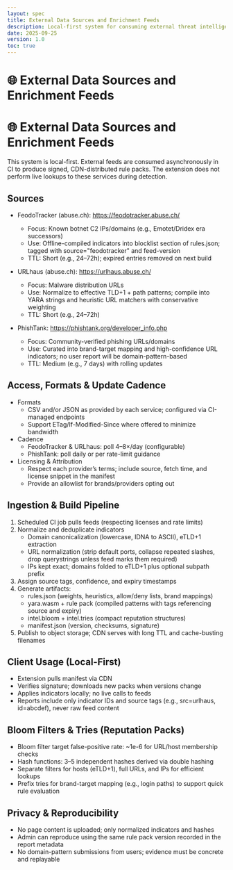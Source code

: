 ```yaml
---
layout: spec
title: External Data Sources and Enrichment Feeds
description: Local-first system for consuming external threat intelligence feeds and building signed rule packs for offline detection
date: 2025-09-25
version: 1.0
toc: true
---
```

# 🌐 External Data Sources and Enrichment Feeds

# 🌐 External Data Sources and Enrichment Feeds

This system is local-first. External feeds are consumed asynchronously in CI to produce signed, CDN-distributed rule packs. The extension does not perform live lookups to these services during detection.

## Sources

- FeodoTracker (abuse.ch): https://feodotracker.abuse.ch/
  - Focus: Known botnet C2 IPs/domains (e.g., Emotet/Dridex era successors)
  - Use: Offline-compiled indicators into blocklist section of rules.json; tagged with source="feodotracker" and feed-version
  - TTL: Short (e.g., 24–72h); expired entries removed on next build

- URLhaus (abuse.ch): https://urlhaus.abuse.ch/
  - Focus: Malware distribution URLs
  - Use: Normalize to effective TLD+1 + path patterns; compile into YARA strings and heuristic URL matchers with conservative weighting
  - TTL: Short (e.g., 24–72h)

- PhishTank: https://phishtank.org/developer_info.php
  - Focus: Community-verified phishing URLs/domains
  - Use: Curated into brand-target mapping and high-confidence URL indicators; no user report will be domain-pattern-based
  - TTL: Medium (e.g., 7 days) with rolling updates

## Access, Formats & Update Cadence

- Formats
  - CSV and/or JSON as provided by each service; configured via CI-managed endpoints
  - Support ETag/If-Modified-Since where offered to minimize bandwidth
- Cadence
  - FeodoTracker & URLhaus: poll 4–8×/day (configurable)
  - PhishTank: poll daily or per rate-limit guidance
- Licensing & Attribution
  - Respect each provider’s terms; include source, fetch time, and license snippet in the manifest
  - Provide an allowlist for brands/providers opting out

## Ingestion & Build Pipeline

1. Scheduled CI job pulls feeds (respecting licenses and rate limits)
2. Normalize and deduplicate indicators
   - Domain canonicalization (lowercase, IDNA to ASCII), eTLD+1 extraction
   - URL normalization (strip default ports, collapse repeated slashes, drop querystrings unless feed marks them required)
   - IPs kept exact; domains folded to eTLD+1 plus optional subpath prefix
3. Assign source tags, confidence, and expiry timestamps
4. Generate artifacts:
   - rules.json (weights, heuristics, allow/deny lists, brand mappings)
   - yara.wasm + rule pack (compiled patterns with tags referencing source and expiry)
   - intel.bloom + intel.tries (compact reputation structures)
   - manifest.json (version, checksums, signature)
5. Publish to object storage; CDN serves with long TTL and cache-busting filenames

## Client Usage (Local-First)

- Extension pulls manifest via CDN
- Verifies signature; downloads new packs when versions change
- Applies indicators locally; no live calls to feeds
- Reports include only indicator IDs and source tags (e.g., src=urlhaus, id=abcdef), never raw feed content

## Bloom Filters & Tries (Reputation Packs)

- Bloom filter target false-positive rate: ~1e-6 for URL/host membership checks
- Hash functions: 3–5 independent hashes derived via double hashing
- Separate filters for hosts (eTLD+1), full URLs, and IPs for efficient lookups
- Prefix tries for brand-target mapping (e.g., login paths) to support quick rule evaluation

## Privacy & Reproducibility

- No page content is uploaded; only normalized indicators and hashes
- Admin can reproduce using the same rule pack version recorded in the report metadata
- No domain-pattern submissions from users; evidence must be concrete and replayable